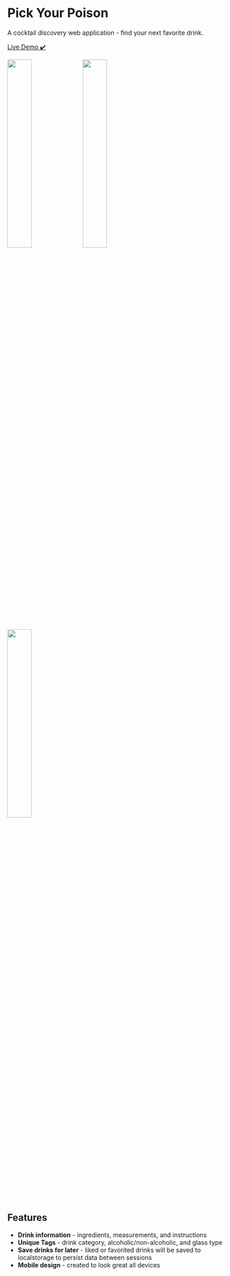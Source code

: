 # Pick Your Poison

A cocktail discovery web application - find your next favorite drink.

[Live Demo ✔️](https://briancurrie.github.io/pick-your-poison/)

<p>
  <img src="https://i.imgur.com/jETS8gN.png" width="33%" />
  <img src="https://i.imgur.com/cVSUG8K.png" width="33%" /> 
  <img src="https://i.imgur.com/E064uAr.png" width="33%" /> 
</p>

## Features

- **Drink information** - ingredients, measurements, and instructions
- **Unique Tags** - drink category, alcoholic/non-alcoholic, and glass type
- **Save drinks for later** - liked or favorited drinks will be saved to localstorage to persist data between sessions
- **Mobile design** - created to look great all devices 
